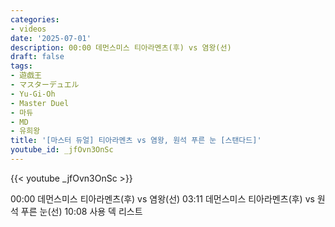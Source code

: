 ```yaml
---
categories:
- videos
date: '2025-07-01'
description: 00:00 데먼스미스 티아라멘츠(후) vs 염왕(선)
draft: false
tags:
- 遊戯王
- マスターデュエル
- Yu-Gi-Oh
- Master Duel
- 마듀
- MD
- 유희왕
title: '[마스터 듀얼] 티아라멘츠 vs 염왕, 원석 푸른 눈 [스탠다드]'
youtube_id: _jfOvn3OnSc
---
```


{{< youtube _jfOvn3OnSc >}}

00:00 데먼스미스 티아라멘츠(후) vs 염왕(선)
03:11 데먼스미스 티아라멘츠(후) vs 원석 푸른 눈(선)
10:08 사용 덱 리스트